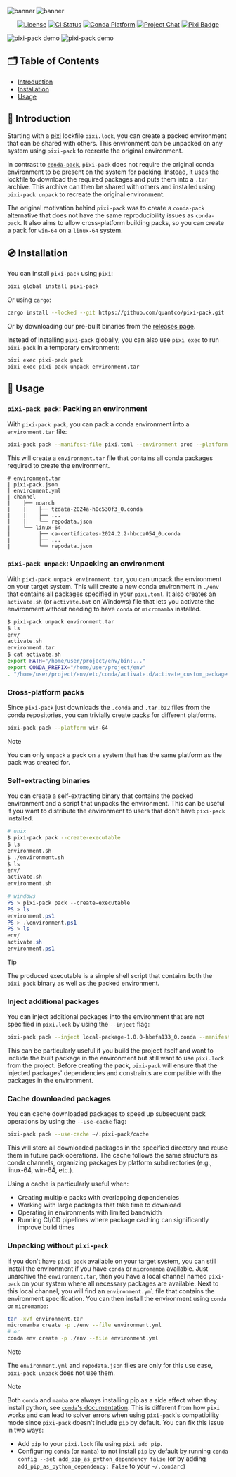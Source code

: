 ![banner](.github/assets/pixi-pack-banner-dark.svg#gh-dark-mode-only)
![banner](.github/assets/pixi-pack-banner-light.svg#gh-light-mode-only)

<div align="center">

[![License][license-badge]](LICENSE)
[![CI Status][ci-badge]][ci]
[![Conda Platform][conda-badge]][conda-url]
[![Project Chat][chat-badge]][chat-url]
[![Pixi Badge][pixi-badge]][pixi-url]

[license-badge]: https://img.shields.io/github/license/quantco/pixi-pack?style=flat-square
[ci-badge]: https://img.shields.io/github/actions/workflow/status/quantco/pixi-pack/ci.yml?style=flat-square&branch=main
[ci]: https://github.com/quantco/pixi-pack/actions/
[conda-badge]: https://img.shields.io/conda/vn/conda-forge/pixi-pack?style=flat-square
[conda-url]: https://prefix.dev/channels/conda-forge/packages/pixi-pack
[chat-badge]: https://img.shields.io/discord/1082332781146800168.svg?label=&logo=discord&logoColor=ffffff&color=7389D8&labelColor=6A7EC2&style=flat-square
[chat-url]: https://discord.gg/kKV8ZxyzY4
[pixi-badge]: https://img.shields.io/endpoint?url=https://raw.githubusercontent.com/prefix-dev/pixi/main/assets/badge/v0.json&style=flat-square
[pixi-url]: https://pixi.sh

</div>

![pixi-pack demo](.github/assets/demo/demo-light.gif#gh-light-mode-only)
![pixi-pack demo](.github/assets/demo/demo-dark.gif#gh-dark-mode-only)

## 🗂 Table of Contents

- [Introduction](#-introduction)
- [Installation](#-installation)
- [Usage](#-usage)

## 📖 Introduction

Starting with a [pixi](https://pixi.sh) lockfile `pixi.lock`, you can create a packed environment that can be shared with others.
This environment can be unpacked on any system using `pixi-pack` to recreate the original environment.

In contrast to [`conda-pack`](https://conda.github.io/conda-pack/), `pixi-pack` does not require the original conda environment to be present on the system for packing.
Instead, it uses the lockfile to download the required packages and puts them into a `.tar` archive.
This archive can then be shared with others and installed using `pixi-pack unpack` to recreate the original environment.

The original motivation behind `pixi-pack` was to create a `conda-pack` alternative that does not have the same reproducibility issues as `conda-pack`.
It also aims to allow cross-platform building packs, so you can create a pack for `win-64` on a `linux-64` system.

## 💿 Installation

You can install `pixi-pack` using `pixi`:

```bash
pixi global install pixi-pack
```

Or using `cargo`:

```bash
cargo install --locked --git https://github.com/quantco/pixi-pack.git
```

Or by downloading our pre-built binaries from the [releases page](https://github.com/quantco/pixi-pack/releases).

Instead of installing `pixi-pack` globally, you can also use `pixi exec` to run `pixi-pack` in a temporary environment:

```bash
pixi exec pixi-pack pack
pixi exec pixi-pack unpack environment.tar
```

## 🎯 Usage

### `pixi-pack pack`: Packing an environment

With `pixi-pack pack`, you can pack a conda environment into a `environment.tar` file:

```bash
pixi-pack pack --manifest-file pixi.toml --environment prod --platform linux-64
```

This will create a `environment.tar` file that contains all conda packages required to create the environment.

```
# environment.tar
| pixi-pack.json
| environment.yml
| channel
|    ├── noarch
|    |    ├── tzdata-2024a-h0c530f3_0.conda
|    |    ├── ...
|    |    └── repodata.json
|    └── linux-64
|         ├── ca-certificates-2024.2.2-hbcca054_0.conda
|         ├── ...
|         └── repodata.json
```

### `pixi-pack unpack`: Unpacking an environment

With `pixi-pack unpack environment.tar`, you can unpack the environment on your target system.
This will create a new conda environment in `./env` that contains all packages specified in your `pixi.toml`.
It also creates an `activate.sh` (or `activate.bat` on Windows) file that lets you activate the environment
without needing to have `conda` or `micromamba` installed.

```bash
$ pixi-pack unpack environment.tar
$ ls
env/
activate.sh
environment.tar
$ cat activate.sh
export PATH="/home/user/project/env/bin:..."
export CONDA_PREFIX="/home/user/project/env"
. "/home/user/project/env/etc/conda/activate.d/activate_custom_package.sh"
```

### Cross-platform packs

Since `pixi-pack` just downloads the `.conda` and `.tar.bz2` files from the conda repositories, you can trivially create packs for different platforms.

```bash
pixi-pack pack --platform win-64
```

> [!NOTE]
> You can only `unpack` a pack on a system that has the same platform as the pack was created for.

### Self-extracting binaries

You can create a self-extracting binary that contains the packed environment and a script that unpacks the environment.
This can be useful if you want to distribute the environment to users that don't have `pixi-pack` installed.

```bash
# unix
$ pixi-pack pack --create-executable
$ ls
environment.sh
$ ./environment.sh
$ ls
env/
activate.sh
environment.sh
```

```powershell
# windows
PS > pixi-pack pack --create-executable
PS > ls
environment.ps1
PS > .\environment.ps1
PS > ls
env/
activate.sh
environment.ps1
```

> [!TIP]
> The produced executable is a simple shell script that contains both the `pixi-pack` binary as well as the packed environment.

### Inject additional packages

You can inject additional packages into the environment that are not specified in `pixi.lock` by using the `--inject` flag:

```bash
pixi-pack pack --inject local-package-1.0.0-hbefa133_0.conda --manifest-pack pixi.toml
```

This can be particularly useful if you build the project itself and want to include the built package in the environment but still want to use `pixi.lock` from the project.
Before creating the pack, `pixi-pack` will ensure that the injected packages' dependencies and constraints are compatible with the packages in the environment.

### Cache downloaded packages

You can cache downloaded packages to speed up subsequent pack operations by using the `--use-cache` flag:

```bash
pixi-pack pack --use-cache ~/.pixi-pack/cache
```

This will store all downloaded packages in the specified directory and reuse them in future pack operations. The cache follows the same structure as conda channels, organizing packages by platform subdirectories (e.g., linux-64, win-64, etc.).

Using a cache is particularly useful when:

- Creating multiple packs with overlapping dependencies
- Working with large packages that take time to download
- Operating in environments with limited bandwidth
- Running CI/CD pipelines where package caching can significantly improve build times

### Unpacking without `pixi-pack`

If you don't have `pixi-pack` available on your target system, you can still install the environment if you have `conda` or `micromamba` available.
Just unarchive the `environment.tar`, then you have a local channel named `pixi-pack` on your system where all necessary packages are available.
Next to this local channel, you will find an `environment.yml` file that contains the environment specification.
You can then install the environment using `conda` or `micromamba`:

```bash
tar -xvf environment.tar
micromamba create -p ./env --file environment.yml
# or
conda env create -p ./env --file environment.yml
```

> [!NOTE]
> The `environment.yml` and `repodata.json` files are only for this use case, `pixi-pack unpack` does not use them.

> [!NOTE]
> Both `conda` and `mamba` are always installing pip as a side effect when they install python, see [`conda`'s documentation](https://docs.conda.io/projects/conda/en/25.1.x/user-guide/configuration/settings.html#add-pip-as-python-dependency-add-pip-as-python-dependency).
> This is different from how `pixi` works and can lead to solver errors when using `pixi-pack`'s compatibility mode since `pixi-pack` doesn't include `pip` by default.
> You can fix this issue in two ways:
>
> - Add `pip` to your `pixi.lock` file using `pixi add pip`.
> - Configuring `conda` (or `mamba`) to not install `pip` by default by running `conda config --set add_pip_as_python_dependency false` (or by adding `add_pip_as_python_dependency: False` to your `~/.condarc`)
